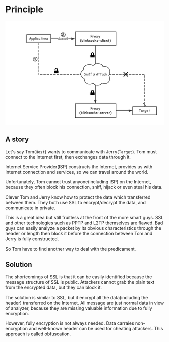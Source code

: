 # Principle

![principle](principle.png)

## A story

Let's say Tom(`Host`) wants to communicate with Jerry(`Target`). Tom must connect
to the Internet first, then exchanges data through it.

Internet Service Provider(ISP) constructs the Internet, provides us with
Internet connection and services, so we can travel around the world.

Unfortunately, Tom cannot trust anyone(including ISP) on the Internet, because
they often block his connection, sniff, hijack or even steal his data.

Clever Tom and Jerry know how to protect the data which transferred between them.
They both use SSL to encrypt/decrypt the data, and communicate in private.

This is a great idea but still fruitless at the front of the more smart guys.
SSL and other technologies such as PPTP and L2TP themselves are flawed. Bad guys
can easily analyze a packet by its obvious characteristics through the header
or length then block it before the connection between Tom and Jerry is fully constructed.

So Tom have to find another way to deal with the predicament.

## Solution

The shortcomings of SSL is that it can be easily identified because the 
message structure of SSL is public. Attackers cannot grab the plain text
from the encrypted data, but they can block it.

The solution is similar to SSL, but it encrypt all the data(including the header)
transferred on the Internet. All message are just normal data in view of
analyzer, because they are missing valuable information due to fully encryption.

However, fully encryption is not always needed. Data carraies non-encryption and
well-known header can be used for cheating attackers. This approach is called obfuscation.
